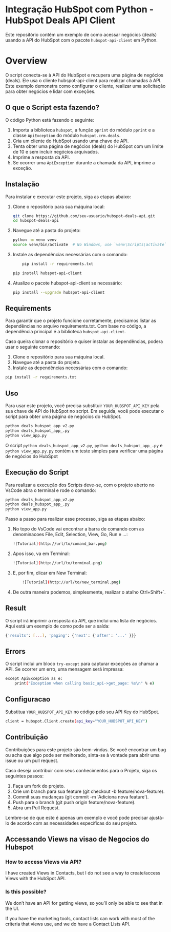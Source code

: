 # Integração HubSpot com Python - HubSpot Deals API Client

Este repositório contém um exemplo de como acessar negócios (deals) usando a API do HubSpot com o pacote `hubspot-api-client` em Python.

# Overview

O script conecta-se à API do HubSpot e recupera uma página de negócios (deals). Ele usa o cliente hubspot-api-client para realizar chamadas à API. Este exemplo demonstra como configurar o cliente, realizar uma solicitação para obter negócios e lidar com exceções.

## O que o Script esta fazendo?

O código Python está fazendo o seguinte:

1. Importa a biblioteca `hubspot`, a função `pprint` do módulo `pprint` e a classe `ApiException` do módulo `hubspot.crm.deals`.
2. Cria um cliente do HubSpot usando uma chave de API.
3. Tenta obter uma página de negócios (deals) do HubSpot com um limite de 10 e sem incluir negócios arquivados.
4. Imprime a resposta da API.
5. Se ocorrer uma `ApiException` durante a chamada da API, imprime a exceção.

## Instalação

Para instalar e executar este projeto, siga as etapas abaixo:

1. Clone o repositório para sua máquina local:
    ```bash
    git clone https://github.com/seu-usuario/hubspot-deals-api.git
    cd hubspot-deals-api
    ```
2. Navegue até a pasta do projeto:
    ```bash
    python -m venv venv
    source venv/bin/activate  # No Windows, use `venv\Scripts\activate`
    ```
3. Instale as dependências necessárias com o comando:
    ```bash
        pip install -r requirements.txt
    ```
    ```bash
    pip install hubspot-api-client
    ```
4. Atualize o pacote hubspot-api-client se necessário:
    ```bash
    pip install --upgrade hubspot-api-client
    ```

## Requirements

Para garantir que o projeto funcione corretamente, precisamos listar as dependências no arquivo requirements.txt. Com base no código, a dependência principal é a biblioteca `hubspot-api-client`.

Caso queira clonar o repositório e quiser instalar as dependências, podera usar o seguinte comando:

1. Clone o repositório para sua máquina local.
2. Navegue até a pasta do projeto.
3. Instale as dependências necessárias com o comando:

```bash
pip install -r requirements.txt
```

## Uso

Para usar este projeto, você precisa substituir `YOUR_HUBSPOT_API_KEY` pela sua chave de API do HubSpot no script. Em seguida, você pode executar o script para obter uma página de negócios do HubSpot.

```bash
python deals_hubspot_app_v2.py
python deals_hubspot_app_.py
python view_app.py
```

O script `python deals_hubspot_app_v2.py`, `python deals_hubspot_app_.py` e `python view_app.py.py` contém um teste simples para verificar uma página de negócios do HubSpot

## Execução do Script

Para realizar a execução dos Scripts deve-se, com o projeto aberto no VsCode abra o terminal e rode o comando:

```bash
python deals_hubspot_app_v2.py
python deals_hubspot_app_.py
python view_app.py
```

Passo a passo para realizar esse processo, siga as etapas abaixo:

1. No topo do VsCode vai encontrar a barra de comando com as denominacoes File, Edit, Selection, View, Go, Run e ...:
    ```bash
    ![Tutorial](http://url/to/comand_bar.png)
    ```
2. Apos isso, va em Terminal:
    ```bash
    ![Tutorial](http://url/to/terminal.png)
    ```
3. E, por fim, clicar em New Terminal:
    ```bash
        ![Tutorial](http://url/to/new_terminal.png)
    ```
4. De outra maneira podemos, simplesmente, realizar o atalho Ctrl+Shift+`.

## Result

O script irá imprimir a resposta da API, que inclui uma lista de negócios. Aqui está um exemplo de como pode ser a saída:

```bash
{'results': [...], 'paging': {'next': {'after': '...' }}}
```

## Errors

O script inclui um bloco `try-except` para capturar exceções ao chamar a API. Se ocorrer um erro, uma mensagem será impressa:

```bash
except ApiException as e:
    print("Exception when calling basic_api->get_page: %s\n" % e)
```

## Configuracao

Substitua `YOUR_HUBSPOT_API_KEY` no código pelo seu API Key do HubSpot.

```bash
client = hubspot.Client.create(api_key="YOUR_HUBSPOT_API_KEY")
```

## Contribuição

Contribuições para este projeto são bem-vindas. Se você encontrar um bug ou acha que algo pode ser melhorado, sinta-se à vontade para abrir uma issue ou um pull request.

Caso deseja contribuir com seus conhecimentos para o Projeto, siga os seguintes passos:

1. Faça um fork do projeto.
2. Crie um branch para sua feature (git checkout -b feature/nova-feature).
3. Commit suas mudanças (git commit -m 'Adiciona nova feature').
4. Push para o branch (git push origin feature/nova-feature).
5. Abra um Pull Request.

Lembre-se de que este é apenas um exemplo e você pode precisar ajustá-lo de acordo com as necessidades específicas do seu projeto.

## Accessando Views na visao de Negocios do Hubspot

### How to access Views via API?

I have created Views in Contacts, but I do not see a way to create/access Views with the HubSpot API.

### Is this possible?

We don’t have an API for getting views, so you’ll only be able to see that in the UI.

If you have the marketing tools, contact lists can work with most of the criteria that views use, and we do have a Contact Lists API.